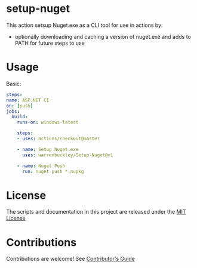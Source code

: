 
# setup-nuget

This action setsup Nuget.exe as a CLI tool for use in actions by:
- optionally downloading and caching a version of nuget.exe and adds to PATH for future steps to use

# Usage

Basic:
```yaml
steps:
name: ASP.NET CI
on: [push]
jobs:
  build:
    runs-on: windows-latest

    steps:
    - uses: actions/checkout@master

    - name: Setup Nuget.exe
      uses: warrenbuckley/Setup-Nuget@v1

    - name: Nuget Push
      run: nuget push *.nupkg
```


# License

The scripts and documentation in this project are released under the [MIT License](LICENSE)

# Contributions

Contributions are welcome!  See [Contributor's Guide](docs/contributors.md)